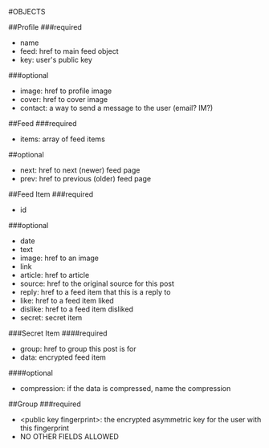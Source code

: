 #OBJECTS

##Profile
###required
- name
- feed: href to main feed object
- key: user's public key

###optional
- image: href to profile image
- cover: href to cover image
- contact: a way to send a message to the user (email? IM?)

##Feed
###required
- items: array of feed items

##optional
- next: href to next (newer) feed page
- prev: href to previous (older) feed page

##Feed Item
###required
- id

###optional
- date
- text
- image: href to an image
- link
- article: href to article
- source: href to the original source for this post
- reply: href to a feed item that this is a reply to
- like: href to a feed item liked
- dislike: href to a feed item disliked
- secret: secret item

###Secret Item
####required
- group: href to group this post is for
- data: encrypted feed item

####optional
- compression: if the data is compressed, name the compression

##Group
###required
- &lt;public key fingerprint&gt;: the encrypted asymmetric key for the user with this fingerprint
- NO OTHER FIELDS ALLOWED

